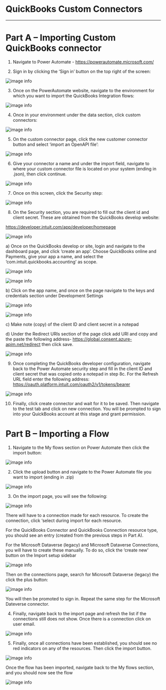 # QuickBooks Custom Connectors

---

# Part A – Importing Custom QuickBooks connector
1.	Navigate to Power Automate - https://powerautomate.microsoft.com/

2.	Sign in by clicking the ‘Sign in’ button on the top right of the screen:

  ![image info](./Images/Picture1.png)


3.	Once on the PowerAutomate website, navigate to the environment for which you want to import the QuickBooks Integration flows:

  ![image info](./Images/Picture2.png)



4.	Once in your environment under the data section, click custom connectors:

 ![image info](./Images/Picture3.png)

5.	On the custom connector page, click the new customer connector button and select ‘import an OpenAPI file’:

 ![image info](./Images/Picture4.png)

6.	Give your connector a name and under the import field, navigate to where your custom connector file is located on your system (ending in .json), then click continue.

 ![image info](./Images/Picture5.png)

7.	Once on this screen, click the Security step:

 ![image info](./Images/Picture6.png)
 
8.	On the Security section, you are required to fill out the client id and client secret. These are obtained from the QuickBooks develop website: 

https://developer.intuit.com/app/developer/homepage

  ![image info](./Images/Picture7.png)


a)	Once on the QuickBooks develop or site, login and navigate to the dashboard page, and click ‘create an app’. Choose QuickBooks online and Payments, give your app a name, and select the ‘com.intuit.quickbooks.accounting’ as scope.
 
 ![image info](./Images/Picture8.png)

 ![image info](./Images/Picture9.png)

b)	 Click on the app name, and once on the page navigate to the keys and credentials section under Development Settings
 

  ![image info](./Images/Picture10.png)
  
 ![image info](./Images/Picture11.png)

c)	Make note (copy) of the client ID and client secret in a notepad

d)	Under the Redirect URIs section of the page click add URI and copy and the paste the following address- https://global.consent.azure-apim.net/redirect then click save.

 ![image info](./Images/Picture12.png)

9.	Once completing the QuickBooks developer configuration, navigate back to the Power Automate security step and fill in the client ID and client secret that was copied onto a notepad in step 8c. For the Refresh URL field enter the following address: https://oauth.platform.intuit.com/oauth2/v1/tokens/bearer


 ![image info](./Images/Picture13.png)
 
10.	 Finally, click create connector and wait for it to be saved. Then navigate to the test tab and click on new connection. You will be prompted to sign into your QuickBooks account at this stage and grant permission.

 


# Part B – Importing a Flow

1.	Navigate to the My flows section on Power Automate then click the import button:

 ![image info](./Images/Picture14.png)

2.	Click the upload button and navigate to the Power Automate file you want to import (ending in .zip)

 
 ![image info](./Images/Picture15.png)


3.	On the import page, you will see the following: 

  ![image info](./Images/Picture16.png)

There will have to a connection made for each resource. To create the connection, click ‘select during import for each resource.

For the QuickBooks Connector and QuickBooks Connection resource type, you should see an entry (created from the previous steps in Part A).

For the Microsoft Dataverse (legacy) and Microsoft Dataverse Connections, you will have to create these manually. To do so, click the ‘create new’ button on the Import setup sidebar

  ![image info](./Images/Picture17.png)

Then on the connections page, search for Microsoft Dataverse (legacy) the click the plus button:

  ![image info](./Images/Picture18.png)
  
You will then be promoted to sign in.
Repeat the same step for the Microsoft Dateverse connector.

4.	Finally, navigate back to the import page and refresh the list if the connections still does not show. Once there is a connection click on user email.

 
 ![image info](./Images/Picture19.png)

5.	Finally, once all connections have been established, you should see no red indicators on any of the resources. Then click the import button.

  ![image info](./Images/Picture20.png)

Once the flow has been imported, navigate back to the My flows section, and you should now see the flow

 
 ![image info](./Images/Picture21.png)